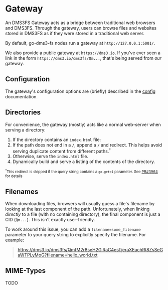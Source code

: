 # Gateway

An DMS3FS Gateway acts as a bridge between traditional web browsers and DMS3FS.
Through the gateway, users can browse files and websites stored in DMS3FS as if
they were stored in a traditional web server.

By default, go-dms3-fs nodes run a gateway at `http://127.0.0.1:5001/`.

We also provide a public gateway at `https://dms3.io`. If you've ever seen a
link in the form `https://dms3.io/dms3fs/Qm...`, that's being served from *our*
gateway.

## Configuration

The gateway's configuration options are (briefly) described in the
[config](https://github.com/dms3-fs/go-dms3-fs/blob/master/docs/config.md#gateway)
documentation.

## Directories

For convenience, the gateway (mostly) acts like a normal web-server when serving
a directory:

1. If the directory contains an `index.html` file:
  1. If the path does not end in a `/`, append a `/` and redirect. This helps
     avoid serving duplicate content from different paths.<sup>&dagger;</sup>
  2. Otherwise, serve the `index.html` file.
2. Dynamically build and serve a listing of the contents of the directory.

<sub><sup>&dagger;</sup>This redirect is skipped if the query string contains a
`go-get=1` parameter. See [PR#3964](https://github.com/dms3-fs/go-dms3-fs/pull/3963)
for details</sub>

## Filenames

When downloading files, browsers will usually guess a file's filename by looking
at the last component of the path. Unfortunately, when linking *directly* to a
file (with no containing directory), the final component is just a CID
(`Qm...`). This isn't exactly user-friendly.

To work around this issue, you can add a `filename=some_filename` parameter to
your query string to explicitly specify the filename. For example:

> https://dms3.io/dms3fs/QmfM2r8seH2GiRaC4esTjeraXEachRt8ZsSeGaWTPLyMoG?filename=hello_world.txt

## MIME-Types

TODO
